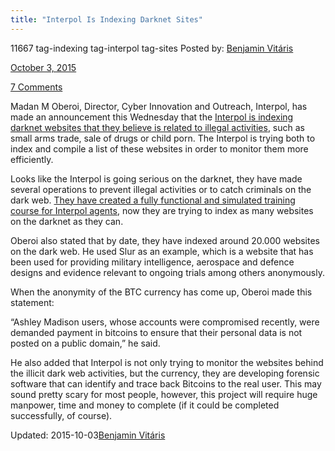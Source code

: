 ```yaml
---
title: "Interpol Is Indexing Darknet Sites"
---
```


11667  tag-indexing tag-interpol tag-sites
Posted by: <a href="/author/benjaminvi/" title="">Benjamin Vitáris 

<span>October 3, 2015</span>


<span><a href="/2015/10/03/interpol-is-indexing-darknet-sites/#comments">7 Comments</a></span>


<p>Madan M Oberoi, Director, Cyber Innovation and Outreach, Interpol, has made an announcement this Wednesday that the <a href="http://www.newindianexpress.com/cities/bengaluru/Interpol-Indexing-Web-Portals-on-the-Darknet/2015/10/01/article3056572.ece">Interpol is indexing darknet websites that they believe is related to illegal activities</a>, such as small arms trade, sale of drugs or child porn. The Interpol is trying both to index and compile a list of these websites in order to monitor them more efficiently.</p>
<p>Looks like the Interpol is going serious on the darknet, they have made several operations to prevent illegal activities or to catch criminals on the dark web. <a href="/2015/08/02/interpol-creates-darknet-training-course/">They have created a fully functional and simulated training course for Interpol agents</a>, now they are trying to index as many websites on the darknet as they can.</p>
<p>Oberoi also stated that by date, they have indexed around 20.000 websites on the dark web. He used Slur as an example, which is a website that has been used for providing military intelligence, aerospace and defence designs and evidence relevant to ongoing trials among others anonymously.</p>
<p>When the anonymity of the BTC currency has come up, Oberoi made this statement:</p>
<p>“Ashley Madison users, whose accounts were compromised recently, were demanded payment in bitcoins to ensure that their personal data is not posted on a public domain,” he said.</p>
<p>He also added that Interpol is not only trying to monitor the websites behind the illicit dark web activities, but the currency, they are developing forensic software that can identify and trace back Bitcoins to the real user. This may sound pretty scary for most people, however, this project will require huge manpower, time and money to complete (if it could be completed successfully, of course).</p>
</div>
<span style="display:none"><a href="/tag/darknet/" rel="tag">darknet</a> <a href="/tag/indexing/" rel="tag">indexing</a> <a href="/tag/interpol/" rel="tag">interpol</a> <a href="/tag/sites/" rel="tag">sites</a></span> 
Updated: 2015-10-03<a href="/author/benjaminvi/" title="Posts by Benjamin Vitáris" rel="author">Benjamin Vitáris</a></strong></div>


